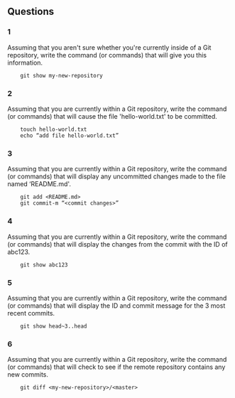 ## Questions
### 1 
Assuming that you aren't sure whether you're currently inside of a Git repository, write the command (or commands) that will give you this information.
	
		git show my-new-repository

### 2 
Assuming that you are currently within a Git repository, write the command (or commands) that will cause the file 'hello-world.txt' to be committed.
		
        
        touch hello-world.txt
		echo “add file hello-world.txt”

### 3
Assuming that you are currently within a Git repository, write the command (or commands) that will display any uncommitted changes made to the file named ‘README.md'.
		
        git add <README.md>
		git commit-m “<commit changes>”

### 4 
Assuming that you are currently within a Git repository, write the command (or commands) that will display the changes from the commit with the ID of abc123.
		
        git show abc123

### 5
Assuming that you are currently within a Git repository, write the command (or commands) that will display the ID and commit message for the 3 most recent commits.
		
        git show head~3..head


### 6
Assuming that you are currently within a Git repository, write the command (or commands) that will check to see if the remote repository contains any new commits.
    
        git diff <my-new-repository>/<master>


